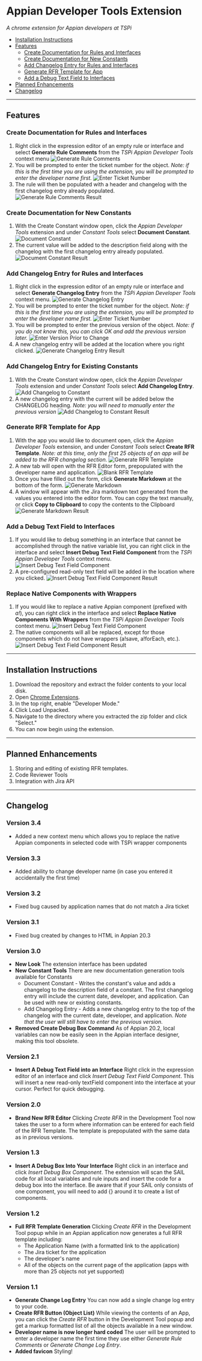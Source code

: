 # Appian Developer Tools Extension

*A chrome extension for Appian developers at TSPi*
* [Installation Instructions](#Installation-Instructions)
* [Features](#Features)
  * [Create Documentation for Rules and Interfaces](#Create-Documentation-for-Rules-and-Interfaces)
  * [Create Documentation for New Constants](#Create-Documentation-for-New-Constants)
  * [Add Changelog Entry for Rules and Interfaces](#Add-Changelog-Entry-for-Rules-and-Interfaces)
  * [Generate RFR Template for App](#Generate-RFR-Template-for-App)
  * [Add a Debug Text Field to Interfaces](#Add-a-Debug-Text-Field-to-Interfaces)
* [Planned Enhancements](#Planned-Enhancements)
* [Changelog](#Changelog)
----
## Features
### Create Documentation for Rules and Interfaces
1. Right click in the expression editor of an empty rule or interface and select **Generate Rule Comments** from the *TSPi Appian Developer Tools* context menu
![Generate Rule Comments](/screenshots/generate_rule_comments_1.PNG)
2. You will be prompted to enter the ticket number for the object. *Note: if this is the first time you are using the extension, you will be prompted to enter the developer name first.*
![Enter Ticket Number](/screenshots/generate_rule_comments_2.PNG)
3. The rule will then be populated with a header and changelog with the first changelog entry already populated.
![Generate Rule Comments Result](/screenshots/generate_rule_comments_3.PNG)

### Create Documentation for New Constants
1. With the Create Constant window open, click the *Appian Developer Tools* extension and under *Constant Tools* select **Document Constant**.
![Document Constant](/screenshots/document_constant_1.PNG)
2. The current value will be added to the description field along with the changelog with the first changelog entry already populated.
![Document Constant Result](/screenshots/document_constant_2.PNG)

### Add Changelog Entry for Rules and Interfaces
1. Right click in the expression editor of an empty rule or interface and select **Generate Changelog Entry** from the *TSPi Appian Developer Tools* context menu.
![Generate Changelog Entry](/screenshots/generate_changelog_entry_1.PNG)
2. You will be prompted to enter the ticket number for the object. *Note: if this is the first time you are using the extension, you will be prompted to enter the developer name first.*
![Enter Ticket Number](/screenshots/generate_changelog_entry_2.PNG)
3. You will be prompted to enter the previous version of the object. *Note: if you do not know this, you can click OK and add the previous version later.*
![Enter Version Prior to Change](/screenshots/generate_changelog_entry_3.PNG)
4. A new changelog entry will be added at the location where you right clicked.
![Generate Changelog Entry Result](/screenshots/generate_changelog_entry_4.PNG)

### Add Changelog Entry for Existing Constants
1. With the Create Constant window open, click the *Appian Developer Tools* extension and under *Constant Tools* select **Add Changelog Entry**.
![Add Changelog to Constant](/screenshots/add_constant_changelog_entry_1.PNG)
2. A new changelog entry with the current will be added below the CHANGELOG heading. *Note: you will need to manually enter the previous version*
![Add Changelog to Constant Result](/screenshots/add_constant_changelog_entry_2.PNG)

### Generate RFR Template for App
1. With the app you would like to document open, click the *Appian Developer Tools* extension, and under *Constant Tools* select **Create RFR Template**. *Note: at this time, only the first 25 objects of an app will be added to the RFR changelog section.*
![Generate RFR Template](/screenshots/rfr_template_1.PNG)
2. A new tab will open with the RFR Editor form, prepopulated with the developer name and application.
![Blank RFR Template](/screenshots/rfr_template_2.PNG)
3. Once you have filled out the form, click **Generate Markdown** at the bottom of the form.
![Generate Markdown](/screenshots/rfr_template_3.PNG)
4. A window will appear with the Jira markdown text generated from the values you entered into the editor form. You can copy the text manually, or click **Copy to Clipboard** to copy the contents to the Clipboard
![Generate Markdown Result](/screenshots/rfr_template_4.PNG)

### Add a Debug Text Field to Interfaces
1. If you would like to debug something in an interface that cannot be accomplished through the native variable list, you can right click in the interface and select **Insert Debug Text Field Component** from the *TSPi Appian Developer Tools* context menu.
![Insert Debug Text Field Component](/screenshots/add_debug_text_1.PNG)
2. A pre-configured read-only text field will be added in the location where you clicked.
![Insert Debug Text Field Component Result](/screenshots/add_debug_text_2.PNG)

### Replace Native Components with Wrappers
1. If you would like to replace a native Appian component (prefixed with *a!*), you can right click in the interface and select **Replace Native Components With Wrappers** from the *TSPi Appian Developer Tools* context menu.
![Insert Debug Text Field Component](/screenshots/replace_with_wrappers_1.PNG)
2. The native components will all be replaced, except for those components which do not have wrappers (a!save, a!forEach, etc.).
![Insert Debug Text Field Component Result](/screenshots/replace_with_wrappers_2.PNG)
----
## Installation Instructions
1. Download the repository and extract the folder contents to your local disk.
2. Open [Chrome Extensions](chrome://extensions).
3. In the top right, enable "Developer Mode."
4. Click Load Unpacked.
5. Navigate to the directory where you extracted the zip folder and click "Select."
6. You can now begin using the extension.
---
## Planned Enhancements
1. Storing and editing of existing RFR templates.
2. Code Reviewer Tools
3. Integration with Jira API
---
## Changelog
### Version 3.4
* Added a new context menu which allows you to replace the native Appian components in selected code with TSPi wrapper components

### Version 3.3
* Added ability to change developer name (in case you entered it accidentally the first time)

### Version 3.2
* Fixed bug caused by application names that do not match a Jira ticket

### Version 3.1
* Fixed bug created by changes to HTML in Appian 20.3

### Version 3.0
* **New Look** The extension interface has been updated
* **New Constant Tools** There are new documentation generation tools available for Constants
  * Document Constant - Writes the constant's value and adds a changelog to the description field of a constant. The first changelog entry will include the current date, developer, and application. Can be used with new or existing constants.
  * Add Changelog Entry - Adds a new changelog entry to the top of the changelog with the current date, developer, and application. *Note that the user will still have to enter the previous version.*
* **Removed Create Debug Box Command** As of Appian 20.2, local variables can now be easily seen in the Appian interface designer, making this tool obsolete.

### Version 2.1
* **Insert A Debug Text Field into an Interface** Right click in the expression editor of an interface and click *Insert Debug Text Field Component*. This will insert a new read-only textField component into the interface at your cursor. Perfect for quick debugging.

### Version 2.0
* **Brand New RFR Editor** Clicking *Create RFR* in the Development Tool now takes the user to a form where information can be entered for each field of the RFR Template. The template is prepopulated with the same data as in previous versions.

### Version 1.3
* **Insert A Debug Box Into Your Interface** Right click in an interface and click *Insert Debug Box Component*. The extension will scan the SAIL code for all local variables and rule inputs and insert the code for a debug box into the interface. Be aware that if your SAIL only consists of one component, you will need to add {} around it to create a list of components.

### Version 1.2
* **Full RFR Template Generation** Clicking *Create RFR* in the Development Tool popup while in an Appian application now generates a full RFR template including:
  * The Application Name (with a formatted link to the application)
  * The Jira ticket for the application
  * The developer's name
  * All of the objects on the current page of the application (apps with more than 25 objects not yet supported)

### Version 1.1
* **Generate Change Log Entry** You can now add a single change log entry to your code.
* **Create RFR Button (Object List)** While viewing the contents of an App, you can click the *Create RFR* button in the Development Tool popup and get a markup formatted list of all the objects available in a new window.
* **Developer name is now longer hard coded** The user will be prompted to enter a developer name the first time they use either *Generate Rule Comments* or *Generate Change Log Entry*.
* **Added favicon** Styling!
